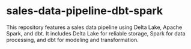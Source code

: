 # sales-data-pipeline-dbt-spark
This repository features a sales data pipeline using Delta Lake, Apache Spark, and dbt. It includes Delta Lake for reliable storage, Spark for data processing, and dbt for modeling and transformation. 
